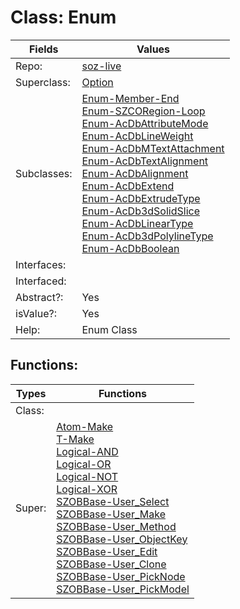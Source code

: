 
# Class:	Enum

| Fields | Values |
| --------- | --------- |
| Repo: | [soz-live](/repos/soz-live.html) |
| Superclass: | [Option](Option.html) |
| Subclasses: | [Enum-Member-End](Enum-Member-End.html) <br> [Enum-SZCORegion-Loop](Enum-SZCORegion-Loop.html) <br> [Enum-AcDbAttributeMode](Enum-AcDbAttributeMode.html) <br> [Enum-AcDbLineWeight](Enum-AcDbLineWeight.html) <br> [Enum-AcDbMTextAttachment](Enum-AcDbMTextAttachment.html) <br> [Enum-AcDbTextAlignment](Enum-AcDbTextAlignment.html) <br> [Enum-AcDbAlignment](Enum-AcDbAlignment.html) <br> [Enum-AcDbExtend](Enum-AcDbExtend.html) <br> [Enum-AcDbExtrudeType](Enum-AcDbExtrudeType.html) <br> [Enum-AcDb3dSolidSlice](Enum-AcDb3dSolidSlice.html) <br> [Enum-AcDbLinearType](Enum-AcDbLinearType.html) <br> [Enum-AcDb3dPolylineType](Enum-AcDb3dPolylineType.html) <br> [Enum-AcDbBoolean](Enum-AcDbBoolean.html) |
| Interfaces: |  |
| Interfaced: |  |
| Abstract?: | Yes |
| isValue?: | Yes |
| Help: | Enum Class |


## Functions:

| Types | Functions |
| --------- | --------- |
| Class: |  |
| Super: | [Atom-Make](Atom.html) <br> [T-Make](T.html) <br> [Logical-AND](Logical.html) <br> [Logical-OR](Logical.html) <br> [Logical-NOT](Logical.html) <br> [Logical-XOR](Logical.html) <br> [SZOBBase-User_Select](SZOBBase.html) <br> [SZOBBase-User_Make](SZOBBase.html) <br> [SZOBBase-User_Method](SZOBBase.html) <br> [SZOBBase-User_ObjectKey](SZOBBase.html) <br> [SZOBBase-User_Edit](SZOBBase.html) <br> [SZOBBase-User_Clone](SZOBBase.html) <br> [SZOBBase-User_PickNode](SZOBBase.html) <br> [SZOBBase-User_PickModel](SZOBBase.html) |



